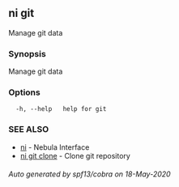 ## ni git

Manage git data

### Synopsis

Manage git data

### Options

```
  -h, --help   help for git
```

### SEE ALSO

* [ni](ni.md)	 - Nebula Interface
* [ni git clone](ni_git_clone.md)	 - Clone git repository

###### Auto generated by spf13/cobra on 18-May-2020
